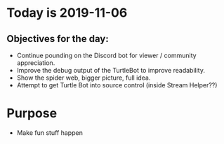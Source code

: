 # Today is 2019-11-06

## Objectives for the day:

- Continue pounding on the Discord bot for viewer / community appreciation.
- Improve the debug output of the TurtleBot to improve readability.
- Show the spider web, bigger picture, full idea.
- Attempt to get Turtle Bot into source control (inside Stream Helper??)

# Purpose

- Make fun stuff happen
